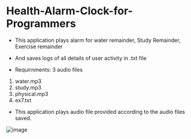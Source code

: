 # Health-Alarm-Clock-for-Programmers
- This application plays alarm for water remainder, Study Remainder, Exercise remainder

- And saves logs of all details of user activity in .txt file

- Requirnments: 3 audio files
1) water.mp3
2) study.mp3
3) physical.mp3
4) ex7.txt

- This application plays audio file provided according to the audio files saved.
 
![image](https://user-images.githubusercontent.com/68636373/142762520-ffca27b0-6faa-4538-83b2-98f602b69f53.png)
